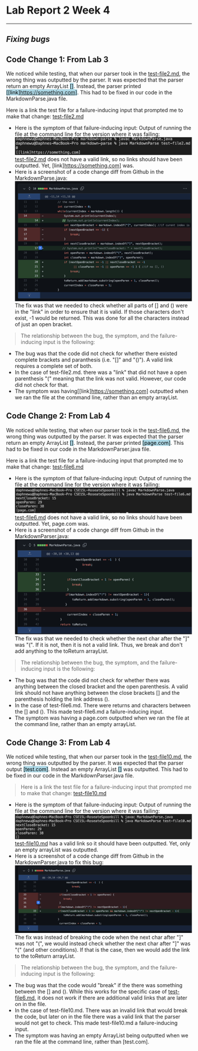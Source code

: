 # Lab Report 2 Week 4
---
## *Fixing bugs*


## **Code Change 1**: From Lab 3
We noticed while testing, that when our parser took in the [test-file2.md](https://github.com/Daphne-wu/markdown-parse/blob/main/test-file2.md), the wrong thing was outputted by the parser. It was expected that the parser return an empty ArrayList <mark style="background-color: lightblue">[]</mark>. Instead, the parser printed <mark style="background-color: lightblue">[[link]https://something.com]</mark>. This had to be fixed in our code in the MarkdownParse.java file. 

Here is a link the test file for a failure-inducing input that prompted me to make that change: [test-file2.md](https://github.com/Daphne-wu/markdown-parse/blob/main/test-file2.md)

* Here is the symptom of that failure-inducing input:
Output of running the file at the command line for the version where it was failing:
![Image](photos/L2symptom1.png)
[test-file2.md](https://github.com/Daphne-wu/markdown-parse/blob/main/test-file2.md) does not have a valid link, so no links should have been outputted. Yet, [link]https://something.com] was. 
* Here is a screenshot of a code change diff from Github in the MarkdownParse.java:
![Image](photos/L2change1.png)
The fix was that we needed to check whether all parts of [] and () were in the "link" in order to ensure that it is valid. If those characters don't exist, -1 would be returned. This was done for all the characters instead of just an open bracket.

> The relationship between the bug, the symptom, and the failure-inducing input is the following:
* The bug was that the code did not check for whether there existed complete brackets and paranthesis (i.e. "[]" and "()"). A valid link requires a complete set of both.
* In the case of test-file2.md. there was a "link" that did not have a open parenthesis "(" meaning that the link was not valid. However, our code did not check for that. 
* The symptom was having[[link]https://something.com] outputted when we ran the file at the command line, rather than an empty arrayList.

## **Code Change 2**: From Lab 4 
We noticed while testing, that when our parser took in the [test-file6.md](https://github.com/Daphne-wu/CSE15L-RoseateSpoonbill/blob/main/test-file6.md), the wrong thing was outputted by the parser. It was expected that the parser return an empty ArrayList <mark style="background-color: lightblue">[]</mark>. Instead, the parser printed <mark style="background-color: lightblue">[page.com]</mark>. This had to be fixed in our code in the MarkdownParser.java file. 

Here is a link the test file for a failure-inducing input that prompted me to make that change: [test-file6.md](https://github.com/Daphne-wu/CSE15L-RoseateSpoonbill/blob/main/test-file6.md)


* Here is the symptom of that failure-inducing input:
Output of running the file at the command line for the version where it was failing:
![Image](photos/L2symptom2.png)
[test-file6.md](https://github.com/Daphne-wu/CSE15L-RoseateSpoonbill/blob/main/test-file6.md) does not have a valid link, so no links should have been outputted. Yet, page.com was. 
* Here is a screenshot of a code change diff from Github in the MarkdownParser.java:
![Image](photos/L2change2.png)
The fix was that we needed to check whether the next char after the "]" was "(". If it is not, then it is not a valid link. Thus, we break and don't add anything to the toReturn arrayList.

> The relationship between the bug, the symptom, and the failure-inducing input is the following:
* The bug was that the code did not check for whether there was anything between the closed bracket and the open parenthesis. A valid link should not have anything between the close brackets [] and the parenthesis holding the link address ().
* In the case of test-file6.md. There were returns and characters between the [] and (). This made test-file6.md a failure-inducing input. 
* The symptom was having a page.com outputted when we ran the file at the command line, rather than an empty arrayList.


## **Code Change 3**: From Lab 4 
We noticed while testing, that when our parser took in the [test-file10.md](https://github.com/Daphne-wu/CSE15L-RoseateSpoonbill/blob/main/test-file10.md), the wrong thing was outputted by the parser. It was expected that the parser output <mark style="background-color: lightblue">[test.com]</mark>. Instead an empty ArrayList <mark style="background-color: lightblue">[]</mark> was outputted. This had to be fixed in our code in the MarkdownParser.java file. 

> Here is a link the test file for a failure-inducing input that prompted me to make that change: [test-file10.md](https://github.com/Daphne-wu/CSE15L-RoseateSpoonbill/blob/main/test-file10.md)

* Here is the symptom of that failure-inducing input:
Output of running the file at the command line for the version where it was failing:
![Image](photos/L2symptom3.png)
[test-file10.md](https://github.com/Daphne-wu/CSE15L-RoseateSpoonbill/blob/main/test-file10.md) has a valid link so it should have been outputted. Yet, only an empty arrayList was outputted.
 * Here is a screenshot of a code change diff from Github in the MarkdownParser.java to fix this bug:
![Image](photos/L2change3.png)
The fix was instead of breaking the code when the next char after "]" was not "(", we would instead check whether the next char after "]" was "(" (and other conditions). If that is the case, then we would add the link to the toReturn arrayList. 

> The relationship between the bug, the symptom, and the failure-inducing input is the following:
* The bug was that the code would "break" if the there was something between the [] and (). While this works for the specific case of [test-file6.md](https://github.com/Daphne-wu/CSE15L-RoseateSpoonbill/blob/main/test-file6.md), it does not work if there are additional valid links that are later on in the file. 
* In the case of test-file10.md. There was an invalid link that would break the code, but later on in the file there was a valid link that the parser would not get to check. This made test-file10.md a failure-inducing input. 
* The symptom was having an empty ArrayList being outputted when we ran the file at the command line, rather than [test.com].
